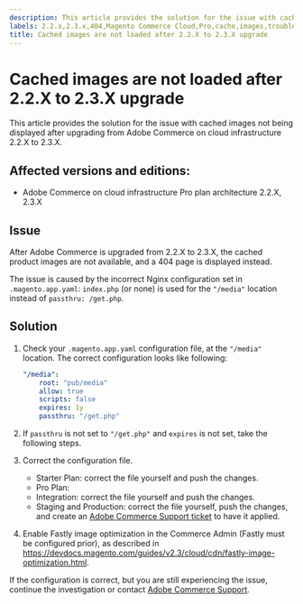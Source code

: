 ```yaml
---
description: This article provides the solution for the issue with cached images not being displayed after upgrading from Adobe Commerce on cloud infrastructure 2.2.X to 2.3.X.
labels: 2.2.x,2.3.x,404,Magento Commerce Cloud,Pro,cache,images,troubleshooting,Adobe Commerce,Starter,cloud infrastructure
title: Cached images are not loaded after 2.2.X to 2.3.X upgrade
---
```


# Cached images are not loaded after 2.2.X to 2.3.X upgrade

This article provides the solution for the issue with cached images not being displayed after upgrading from Adobe Commerce on cloud infrastructure 2.2.X to 2.3.X.

## Affected versions and editions:

* Adobe Commerce on cloud infrastructure Pro plan architecture 2.2.X, 2.3.X

## Issue

After Adobe Commerce is upgraded from 2.2.X to 2.3.X, the cached product images are not available, and a 404 page is displayed instead.

The issue is caused by the incorrect Nginx configuration set in `.magento.app.yaml`: `index.php` (or none) is used for the `"/media"` location instead of `passthru: /get.php`.

## Solution

1. Check your `.magento.app.yaml` configuration file, at the `"/media"` location. The correct configuration looks like following:
   ```yaml
   "/media":
       root: "pub/media"
       allow: true
       scripts: false
       expires: 1y
       passthru: "/get.php"
   ```    
1. If `passthru` is not set to `"/get.php"` and `expires` is not set, take the following steps.
1. Correct the configuration file.
    * Starter Plan: correct the file yourself and push the changes.
    * Pro Plan:
    * Integration: correct the file yourself and push the changes.
    * Staging and Production: correct the file yourself, push the changes, and create an [Adobe Commerce Support ticket](https://support.magento.com/hc/en-us/articles/360019088251) to have it applied.

1. Enable Fastly image optimization in the Commerce Admin (Fastly must be configured prior), as described in <https://devdocs.magento.com/guides/v2.3/cloud/cdn/fastly-image-optimization.html>.

If the configuration is correct, but you are still experiencing the issue, continue the investigation or contact [Adobe Commerce Support](https://support.magento.com/hc/en-us/articles/360019088251).